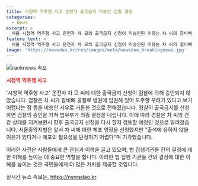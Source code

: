 ```yaml
---
title: 시청역 역주행 사고 운전자 출국금지 미승인 검찰 결정
categories:
  - News
excerpt: >
  서울 시청역 역주행 사고 운전자 차 모의 출국금지 신청이 미승인된 이유는 차 씨의 갈비뼈 골절로 인한 병원 입원으로 도주 우려가 없어 보인다는 것이었다. 경찰은 건강 상태를 계속 지켜보며 나중에 다시 출국금지를 신청할 예정이라고 밝혀졌으며, 이에 앞서 체포 영장 또한 기각된 바 있다.
feature_text: >
  서울 시청역 역주행 사고 운전자 차 모의 출국금지 신청이 미승인된 이유는 차 씨의 갈비뼈 골절로 인한 병원 입원으로 도주 우려가 없어 보인다는 것이었다. 경찰은 건강 상태를 계속 지켜보며 나중에 다시 출국금지를 신청할 예정이라고 밝혀졌으며, 이에 앞서 체포 영장 또한 기각된 바 있다.
image: 'https://newsdao.kr/res/images/meta/newsdao_breakingnews.jpg'
---
```


<p><img src="https://newsdao.kr/res/images/meta/newsdao_breakingnews.jpg" alt="ranknews 속보" /></p>

<p><b><span style="color: #ee2323;">시청역 역주행 사고</span></b></p>

<p>'시청역 역주행 사고' 운전자 차 모 씨에 대한 출국금지 신청이 검찰에 의해 승인되지 않았습니다. 검찰은 차 씨가 갈비뼈 골절로 병원에 입원해 있어 도주할 우려가 있다고 보기 어렵다는 점 등을 미승인 사유로 거론한 것으로 전해졌습니다. 경찰이 출국금지를 신청하면 검찰의 승인을 거쳐 법무부가 최종 결정을 내립니다. 이에 따라 경찰은 차 씨의 건강 상태를 지켜보면서 향후 출국금지 신청을 다시 할지 검토할 예정인 것으로 알려졌습니다. 서울중앙지법은 앞서 차 씨에 대한 체포 영장을 신청했지만 "출석에 응하지 않을 이유가 있다거나 체포의 필요성을 단정하기 어렵다"며 기각했습니다.</p>

<p>이러한 사건은 사람들에게 큰 관심과 이목을 끌고 있으며, 법 집행기관들 간의 결정에 대한 이해를 높이는 데 중요한 역할을 합니다. 이러한 법 집행 기관들 간의 결정에 대한 이해를 높이는 것은 국민들에게 더 많은 가치를 제공할 것입니다.</p>
실시간 뉴스 속보는, <a href="https://newsdao.kr" rel="dofollow">https://newsdao.kr</a>


